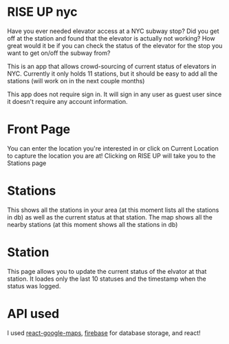 # RISE UP nyc

Have you ever needed elevator access at a NYC subway stop? Did you get off at the station and found that the elevator is actually not working? How great would it be if you can check the status of the elevator for the stop you want to get on/off the subway from?

This is an app that allows crowd-sourcing of current status of elevators in NYC.
Currently it only holds 11 stations, but it should be easy to add all the stations (will work on in the next couple months)

This app does not require sign in. It will sign in any user as guest user since it doesn't require any account information.

# Front Page

You can enter the location you're interested in or click on Current Location to capture the location you are at! Clicking on RISE UP will take you to the Stations page

# Stations

This shows all the stations in your area (at this moment lists all the stations in db) as well as the current status at that station.
The map shows all the nearby stations (at this moment shows all the stations in db)

# Station

This page allows you to update the current status of the elvator at that station.
It loades only the last 10 statuses and the timestamp when the status was logged.

# API used
I used [react-google-maps](https://github.com/tomchentw/react-google-maps), [firebase](https://firebase.google.com) for database storage, and react!
